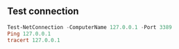 
## Test connection
```powershell
Test-NetConnection -ComputerName 127.0.0.1 -Port 3389
Ping 127.0.0.1
tracert 127.0.0.1
```